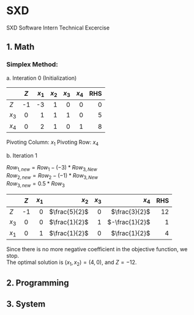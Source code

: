 # SXD
SXD Software Intern Technical Excercise


## 1. Math

### Simplex Method:

a. Interation 0 (Initialization)

|       |  $Z$  | $x_1$ | $x_2$ | $x_3$ | $x_4$ |  RHS  |
| ----- |:-----:| -----:| -----:| -----:| -----:| -----:|
|  $Z$  |   -1   |   -3  |   1   |   0   |   0   |   0   |
| $x_3$ |   0   |   1   |   1   |   1   |   0   |   5   |
| $x_4$ |   0   |   2   |   1   |   0   |   1   |   8   |

Pivoting Column: $x_1$
Pivoting Row: $x_4$

b. Iteration 1

$Row_{1,new} = Row_1 -(-3) * Row_{3,New}$ <br> 
$Row_{2,new} = Row_2 -(-1) * Row_{3,New}$ <br>
$Row_{3,new} = 0.5 * Row_{3}$ <br>

|       |  $Z$  | $x_1$ | $x_2$ | $x_3$ | $x_4$ |  RHS  |
| ----- |:-----:| -----:| -----:| -----:| -----:| -----:|
|  $Z$  |   -1   |   0   |$\frac{5}{2}$|   0   |$\frac{3}{2}$|   12   |
| $x_3$ |   0   |   0   |$\frac{1}{2}$|   1   |$-\frac{1}{2}$|   1   |
| $x_1$ |   0   |   1   |$\frac{1}{2}$|   0   |$\frac{1}{2}$|   4   |

Since there is no more negative coefficient in the objective function, we stop.<br>
The optimal solution is $(x_1, x_2) = (4,0)$, and $Z=-12$.
## 2. Programming

## 3. System
